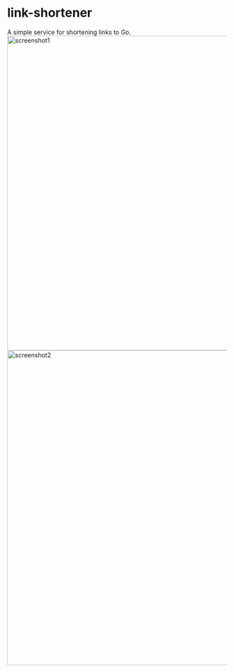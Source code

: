 # link-shortener
A simple service for shortening links to Go.
<img width="1440" height="723" alt="screenshot1" src="https://github.com/user-attachments/assets/9bfb462c-994a-423f-8976-47f0866d7a74" />
<img width="1440" height="723" alt="screenshot2" src="https://github.com/user-attachments/assets/5a4c341f-327c-4e41-8749-20bc05232096" />

